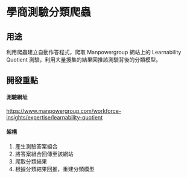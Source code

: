 # 學商測驗分類爬蟲


## 用途
利用爬蟲建立自動作答程式，爬取 Manpowergroup 網站上的 Learnability Quotient 測驗，利用大量搜集的結果回推該測驗背後的分類模型。


## 開發重點
#### 測驗網址
https://www.manpowergroup.com/workforce-insights/expertise/learnability-quotient

#### 架構
1. 產生測驗答案組合
2. 將答案組合回傳至該網站
3. 爬取分類結果
4. 根據分類結果回推，重建分類模型